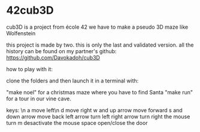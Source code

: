 # 42cub3D
cub3D is a project from école 42 we have to make a pseudo 3D maze like Wolfenstein

this project is made by two. this is only the last and validated version. all the history can be found on my partner's github: 
https://github.com/Davokadoh/cub3D

how to play with it:

clone the folders and then launch it in a terminal with:

"make noel"  for a christmas maze where you have to find Santa
"make run"   for a tour in our vine cave.

keys:
\n
a                 move left\n
d                 move right
w and up arrow    move forward
s and down arrow  move back
left arrow        turn left 
right arrow       turn right
the mouse         turn
m                 desactivate the mouse
space             open/close the door
